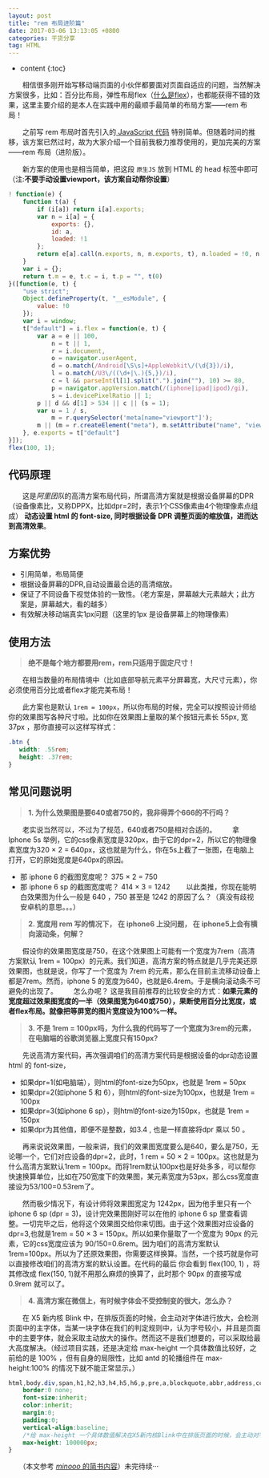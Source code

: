 ```yaml
---
layout: post
title: "rem 布局进阶篇"
date: 2017-03-06 13:13:05 +0800
categories: 干货分享
tag: HTML
---
```


* content
{:toc}

　　相信很多刚开始写移动端页面的小伙伴都要面对页面自适应的问题，当然解决方案很多，比如：百分比布局，弹性布局flex（[什么是flex](http://doubleray.win/2017/01/15/css-flex/)），也都能获得不错的效果，这里主要介绍的是本人在实践中用的最顺手最简单的布局方案——rem 布局！

　　之前写 rem 布局时首先引入的[ JavaScript 代码](http://doubleray.win/2017/02/02/js-common/#1-rem-布局处理根字体) 特别简单。但随着时间的推移，该方案已然过时，故为大家介绍一个目前我极力推荐使用的，更加完美的方案——rem 布局（进阶版）。<!-- more -->

　　新方案的使用也是相当简单，把这段 `原生JS` 放到 HTML 的 head 标签中即可（注:**不要手动设置viewport，该方案自动帮你设置**）

```js
! function(e) {
    function t(a) {
        if (i[a]) return i[a].exports;
        var n = i[a] = {
            exports: {},
            id: a,
            loaded: !1
        };
        return e[a].call(n.exports, n, n.exports, t), n.loaded = !0, n.exports
    }
    var i = {};
    return t.m = e, t.c = i, t.p = "", t(0)
}([function(e, t) {
    "use strict";
    Object.defineProperty(t, "__esModule", {
        value: !0
    });
    var i = window;
    t["default"] = i.flex = function(e, t) {
        var a = e || 100,
            n = t || 1,
            r = i.document,
            o = navigator.userAgent,
            d = o.match(/Android[\S\s]+AppleWebkit\/(\d{3})/i),
            l = o.match(/U3\/((\d+|\.){5,})/i),
            c = l && parseInt(l[1].split(".").join(""), 10) >= 80,
            p = navigator.appVersion.match(/(iphone|ipad|ipod)/gi),
            s = i.devicePixelRatio || 1;
        p || d && d[1] > 534 || c || (s = 1);
        var u = 1 / s,
            m = r.querySelector('meta[name="viewport"]');
        m || (m = r.createElement("meta"), m.setAttribute("name", "viewport"), r.head.appendChild(m)), m.setAttribute("content", "width=device-width,user-scalable=no,initial-scale=" + u + ",maximum-scale=" + u + ",minimum-scale=" + u), r.documentElement.style.fontSize = a / 2 * s * n + "px"
    }, e.exports = t["default"]
}]);
flex(100, 1);
```

## 代码原理

　　这是*阿里团队*的高清方案布局代码，所谓高清方案就是根据设备屏幕的DPR（设备像素比，又称DPPX，比如dpr=2时，表示1个CSS像素由4个物理像素点组成） **动态设置 html 的 font-size, 同时根据设备 DPR 调整页面的缩放值，进而达到高清效果**。

## 方案优势

- 引用简单，布局简便
- 根据设备屏幕的DPR,自动设置最合适的高清缩放。
- 保证了不同设备下视觉体验的一致性。（老方案是，屏幕越大元素越大；此方案是，屏幕越大，看的越多）
- 有效解决移动端真实1px问题（这里的1px 是设备屏幕上的物理像素）

## 使用方法

> **绝不是每个地方都要用rem，rem只适用于固定尺寸！**

　　在相当数量的布局情境中（比如底部导航元素平分屏幕宽，大尺寸元素），你必须使用百分比或者flex才能完美布局！

　　此方案也是默认 `1rem = 100px`，所以你布局的时候，完全可以按照设计师给你的效果图写各种尺寸啦。比如你在效果图上量取的某个按钮元素长 55px, 宽37px ，那你直接可以这样写样式：

```css
.btn {
   width: .55rem;
   height: .37rem;
}
```

## 常见问题说明

> **1. 为什么效果图是要640或者750的，我非得弄个666的不行吗？**

　　老实说当然可以，不过为了规范，640或者750是相对合适的。
　　拿Iphone 5s 举例，它的css像素宽度是320px，由于它的dpr=2，所以它的物理像素宽度为320 × 2 = 640px，这也就是为什么，你在5s上截了一张图，在电脑上打开，它的原始宽度是640px的原因。
- 那 iphone 6 的截图宽度呢？ 375 × 2 = 750
- 那 iphone 6 sp 的截图宽度呢？ 414 × 3 = 1242
　　以此类推，你现在能明白效果图为什么一般是 640 ，750 甚至是 1242 的原因了么？（真没有歧视安卓机的意思。。。）

> **2. 宽度用 rem 写的情况下， 在 iphone6 上没问题， 在 iphone5上会有横向滚动条，何解？**

　　假设你的效果图宽度是750，在这个效果图上可能有一个宽度为7rem（高清方案默认 1rem = 100px）的元素。我们知道，高清方案的特点就是几乎完美还原效果图，也就是说，你写了一个宽度为 7rem 的元素，那么在目前主流移动设备上都是7rem。然而，iphone 5 的宽度为640，也就是6.4rem。于是横向滚动条不可避免的出现了。
　　怎么办呢？ 这是我目前推荐的比较安全的方式：**如果元素的宽度超过效果图宽度的一半（效果图宽为640或750），果断使用百分比宽度，或者flex布局。就像把等屏宽的图片宽度设为100%一样。**

> **3. 不是 1rem = 100px吗，为什么我的代码写了一个宽度为3rem的元素，在电脑端的谷歌浏览器上宽度只有150px?**

　　先说高清方案代码，再次强调咱们的高清方案代码是根据设备的dpr动态设置html 的 font-size，
- 如果dpr=1(如电脑端），则html的font-size为50px，也就是 1rem = 50px
- 如果dpr=2(如iphone 5 和 6），则html的font-size为100px，也就是 1rem = 100px
- 如果dpr=3(如iphone 6 sp），则html的font-size为150px，也就是 1rem = 150px
- 如果dpr为其他值，即便不是整数，如3.4 , 也是一样直接将dpr 乘以 50 。

　　再来说说效果图，一般来讲，我们的效果图宽度要么是640，要么是750，无论哪一个，它们对应设备的dpr=2，此时，1 rem = 50 × 2 = 100px。这也就是为什么高清方案默认1rem = 100px。而将1rem默认100px也是好处多多，可以帮你快速换算单位，比如在750宽度下的效果图，某元素宽度为53px，那么css宽度直接设为53/100=0.53rem了。

　　然而极少情况下，有设计师将效果图宽定为 1242px，因为他手里只有一个 iphone 6 sp (dpr = 3)，设计完效果图刚好可以在他的 iphone 6 sp 里查看调整。一切完毕之后，他将这个效果图交给你来切图。由于这个效果图对应设备的 dpr=3,也就是1rem = 50 × 3 = 150px。所以如果你量取了一个宽度为 90px 的元素，它的css宽度应该为 90/150=0.6rem。因为咱们的高清方案默认 1rem=100px。所以为了还原效果图，你需要这样换算。当然，一个技巧就是你可以直接修改咱们的高清方案的默认设置。在代码的最后 你会看到 flex(100, 1) ，将其修改成 flex(150, 1)就不用那么麻烦的换算了，此时那个 90px 的直接写成 0.9rem 就可以了。

> **4. 高清方案在微信上，有时候字体会不受控制变的很大，怎么办？**

　　在 X5 新内核 Blink 中，在排版页面的时候，会主动对字体进行放大，会检测页面中的主字体，当某一块字体在我们的判定规则中，认为字号较小，并且是页面中的主要字体，就会采取主动放大的操作。然而这不是我们想要的，可以采取给最大高度解决。（经过项目实践，还是决定给 max-height 一个具体数值比较好，之前给的是 100% ，但有自身的局限性，比如 antd 的轮播组件在 max-height:100% 的情况下就不能正常显示。）

```css
html,body.div,span,h1,h2,h3,h4,h5,h6,p,pre,a,blockquote,abbr,address,code,del,em,img,q,small,strong,sub,sup,var,b,i,dl,dt,dd,ul,ol,li,fieldset,form,label,legend,table,caption,tbody,tfoot,thead,tr,td,th{
    border:0 none;
    font-size:inherit;
    color:inherit;
    margin:0;
    padding:0;
    vertical-align:baseline;
    /*给 max-height 一个具体数值解决在X5新内核Blink中在排版页面的时候，会主动对字体进行放大的问题*/
    max-height: 100000px;
}
```

　　（本文参考 [_minooo_ 的简书内容](http://www.jianshu.com/p/985d26b40199)）未完待续···
